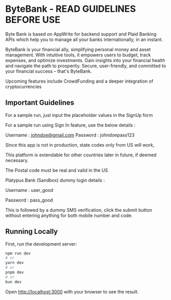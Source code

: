 # ByteBank - READ GUIDELINES BEFORE USE
Byte Bank is based on AppWrite for backend support and Plaid Banking APIs which help you to manage all your banks internationally, in an instant. 

ByteBank is your financial ally, simplifying personal money and asset management. With intuitive tools, it empowers users to budget, track expenses, and optimize investments. Gain insights into your financial health and navigate the path to prosperity. Secure, user-friendly, and committed to your financial success – that's ByteBank.

Upcoming features include CrowdFunding and a deeper integration of cryptocurrencies

## Important Guidelines

For a sample run, just input the placeholder values in the SignUp form

For a sample run using Sign In feature, use the below details : 

Username : johndoe@gmail.com
Password : johndoepass123

Since this app is not in production, state codes only from US will work, 

This platform is extendable for other countries later in future, if deemed necessary. 

The Postal code must be real and valid in the US

Platypus Bank (Sandbox) dummy login details : 

Username : user_good 

Password : pass_good

This is followed by a dummy SMS verification, click the submit button without entering anything for both mobile number and code.

## Running Locally

First, run the development server:

```bash
npm run dev
# or
yarn dev
# or
pnpm dev
# or
bun dev
```

Open [http://localhost:3000](http://localhost:3000) with your browser to see the result.